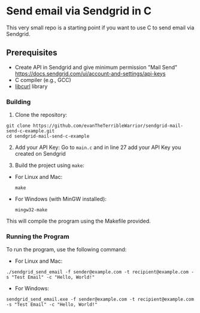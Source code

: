 # Send email via Sendgrid in C
This very small repo is a starting point if you want to use C to send email via Sendgrid.

## Prerequisites
- Create API in Sendgrid and give minimum permission "Mail Send" https://docs.sendgrid.com/ui/account-and-settings/api-keys
- C compiler (e.g., GCC)
- [libcurl](https://curl.se/libcurl/) library

### Building

1. Clone the repository:
```
git clone https://github.com/evanTheTerribleWarrior/sendgrid-mail-send-c-example.git
cd sendgrid-mail-send-c-example
```

2. Add your API Key:
Go to `main.c` and in line 27 add your API Key you created on Sendgrid

3. Build the project using `make`:
- For Linux and Mac:
  ```
  make
  ```

- For Windows (with MinGW installed):
  ```
  mingw32-make
  ```

This will compile the program using the Makefile provided.

### Running the Program
To run the program, use the following command:

- For Linux and Mac:
```
./sendgrid_send_email -f sender@example.com -t recipient@example.com -s "Test Email" -c "Hello, World!"
```

- For Windows:
```
sendgrid_send_email.exe -f sender@example.com -t recipient@example.com -s "Test Email" -c "Hello, World!"
```
